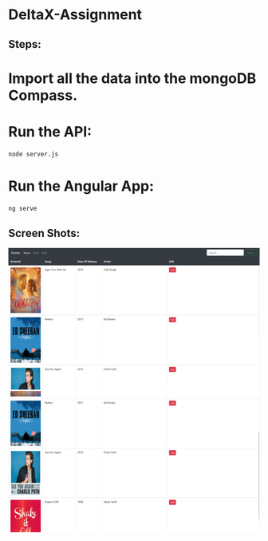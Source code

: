 # DeltaX-Assignment

## Steps:
# Import all the data into the mongoDB Compass.
# Run the API:
```bash
node server.js
```
# Run the Angular App: 
```bash
ng serve
```

## Screen Shots:
![Screenshots](./screenshots/2022-06-07.png)
![Screenshots](./screenshots/2022-06-07%20(1).png)